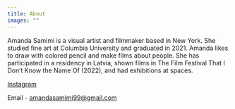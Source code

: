 ```yaml
---
title: About
images: ""
---
```


Amanda Samimi is a visual artist and filmmaker based in New York. She studied fine art at Columbia University and graduated in 2021. Amanda likes to draw with colored pencil and make films about people. She has participated in a residency in Latvia, shown films in The Film Festival That I Don’t Know the Name Of (2022), and had exhibitions at spaces.

[Instagram](https://www.instagram.com/soliloguys "soliloguys on Instagram")

Email - amandasamimi99@gmail.com
